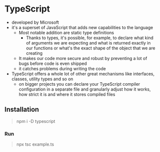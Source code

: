 # TypeScript

- developed by Microsoft
- it's a superset of JavaScript that adds new capabilities to the language
  - Most notable addition are static type definitions
    - Thanks to types, it's possible, for example, to declare what kind of arguments we are expecting and what is returned exactly in our functions or what's the exact shape of the object that we are creating
  - It makes our code more secure and robust by preventing a lot of bugs before code is even shipped
  - it catches problems during writing the code
- TypeScript offers a whole lot of other great mechanisms like interfaces, classes, utility types and so on
  - on bigger projects you can declare your TypeScript compiler configuration in a separate file and granularly adjust how it works, how strict it is and where it stores compiled files

## Installation

> npm i -D typescript

### Run

> npx tsc example.ts
